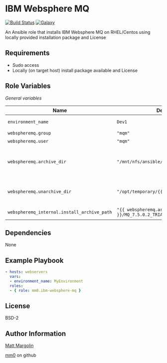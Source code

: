 IBM Websphere MQ
=====================

[![Build Status](https://travis-ci.org/mm0/ansible-role-ibm-websphere-mq.svg?branch=master)](https://travis-ci.org/mm0/ansible-role-ibm-websphere-mq) [![Galaxy](https://img.shields.io/badge/galaxy-mm0.ibm--websphere--mq-blue.svg?style=flat)](https://galaxy.ansible.com/mm0/ibm-websphere-mq)


An Ansible role that installs IBM Websphere MQ on RHEL/Centos using locally provided installation package and License

Requirements
---------------

- Sudo access
- Locally (on target host) install package available and License 


Role Variables
---------------

*General variables*

| Name              | Default Value       | Description          |
|-------------------|---------------------|----------------------|
| `environment_name` | `Dev1` | Self Explanatory |
| `webspheremq.group` | `"mqm"` | App Group |
| `webspheremq.user ` | `"mqm"` | App User |
| `webspheremq.archive_dir` | `"/mnt/nfs/ansible/websphere-mq/"` | Directory where installer archive lives|
| `webspheremq.unarchive_dir` | `"/opt/temporary/{{ environment_name }}"` | Directory where zip installer lives|
| `webspheremq_internal.install_archive_path` | `"{{ webspheremq.archive_dir }}/MQ_7.5.0.2_TRIAL_LNX_ON_X86_64_ML.tar.gz"` | Full path to archive |


Dependencies
---------------

None 

Example Playbook
---------------
```yaml
- hosts: webservers
  vars:
  - environment_name: MyEnvironment
  roles:
  - { role: mm0.ibm-websphere-mq }
```

License
---------------

BSD-2

Author Information
------------------

[Matt Margolin](mailto:matt.margolin@gmail.com)

[mm0](https://github.com/mm0) on github
